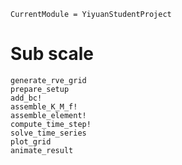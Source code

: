```@meta
CurrentModule = YiyuanStudentProject
```

# Sub scale

```@docs
generate_rve_grid
prepare_setup
add_bc!
assemble_K_M_f!
assemble_element!
compute_time_step!
solve_time_series
plot_grid
animate_result
```